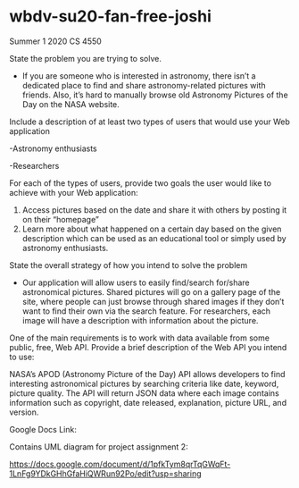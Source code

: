 # wbdv-su20-fan-free-joshi
Summer 1 2020 CS 4550

State the problem you are trying to solve.
- If you are someone who is interested in astronomy, there isn’t a dedicated place to find and share astronomy-related pictures with friends. Also, it’s hard to manually browse old Astronomy Pictures of the Day on the NASA website. 

Include a description of at least two types of users that would use your Web application

-Astronomy enthusiasts

-Researchers 

For each of the types of users, provide two goals the user would like to achieve with your Web application:

1. Access pictures based on the date and share it with others by posting it on their “homepage”
2. Learn more about what happened on a certain day based on the given description which can be used as an educational tool or simply used by astronomy enthusiasts. 

State the overall strategy of how you intend to solve the problem
- Our application will allow users to easily find/search for/share astronomical pictures. Shared pictures will go on a gallery page of the site, where people can just browse through shared images if they don’t want to find their own via the search feature. For researchers, each image will have a description with information about the picture. 

One of the main requirements is to work with data available from some public, free, Web API. Provide a brief description of the Web API you intend to use:

NASA’s APOD (Astronomy Picture of the Day) API allows developers to find interesting astronomical pictures by searching criteria like date, keyword, picture quality. The API will return JSON data where each image contains information such as copyright, date released, explanation, picture URL, and version. 

Google Docs Link:

Contains UML diagram for project assignment 2:

https://docs.google.com/document/d/1pfkTym8qrTqGWqFt-1LnFg9YDkGHhGfaHiQWRun92Po/edit?usp=sharing
